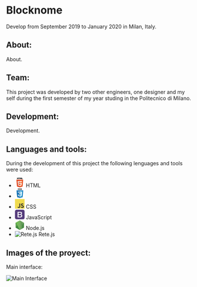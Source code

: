 # Blocknome

Develop from September 2019 to January 2020 in Milan, Italy.

## About:

About.

## Team:

This project was developed by two other engineers, one designer and my self during the first semester of my year studing in the Politecnico di Milano.

## Development:

Development.

## Languages and tools:

During the development of this project the following lenguages and tools were used:

- <img alt="HTML5" width="26px" src="https://raw.githubusercontent.com/github/explore/80688e429a7d4ef2fca1e82350fe8e3517d3494d/topics/html/html.png" /> HTML
- <img alt="CSS3" width="26px" src="https://raw.githubusercontent.com/github/explore/80688e429a7d4ef2fca1e82350fe8e3517d3494d/topics/css/css.png" />
- <img alt="JavaScript" width="26px" src="https://raw.githubusercontent.com/github/explore/80688e429a7d4ef2fca1e82350fe8e3517d3494d/topics/javascript/javascript.png" /> CSS
- <img alt="Bootstrap" width="26px" src="https://raw.githubusercontent.com/github/explore/80688e429a7d4ef2fca1e82350fe8e3517d3494d/topics/bootstrap/bootstrap.png" /> JavaScript
- <img alt="Node.js" width="26px" src="https://raw.githubusercontent.com/github/explore/80688e429a7d4ef2fca1e82350fe8e3517d3494d/topics/nodejs/nodejs.png" /> Node.js
- <img alt="Rete.js" width="26px" src="https://avatars1.githubusercontent.com/u/39779957?s=400&v=4" /> Rete.js


## Images of the proyect:

Main interface:

<img alt="Main Interface" width="650" src=""/>
